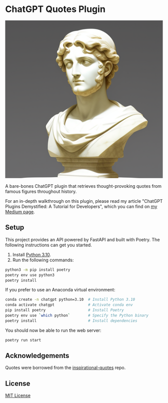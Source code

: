 # ChatGPT Quotes Plugin

![Graphic art of a bust generated with Stable Diffusion](static/logo.png)

A bare-bones ChatGPT plugin that retrieves thought-provoking quotes from famous figures throughout history.

For an in-depth walkthrough on this plugin, please read my article "ChatGPT Plugins Demystified: A Tutorial for Developers", which you can find on [my Medium page](https://medium.com/@masonmcgough).

## Setup

This project provides an API powered by FastAPI and built with Poetry. The following instructions can get you started.

1. Install [Python 3.10](https://www.python.org/downloads/).
2. Run the following commands:

```bash
python3 -m pip install poetry
poetry env use python3
poetry install
```

If you prefer to use an Anaconda virtual environment:

```bash
conda create -n chatgpt python=3.10  # Install Python 3.10
conda activate chatgpt               # Activate conda env
pip install poetry                   # Install Poetry
poetry env use `which python`        # Specify the Python binary
poetry install                       # Install dependencies
```

You should now be able to run the web server:

```bash
poetry run start
```

## Acknowledgements

Quotes were borrowed from the [inspirational-quotes](https://github.com/akhiltak/inspirational-quotes) repo.

## License

[MIT License](https://opensource.org/licenses/MIT)
